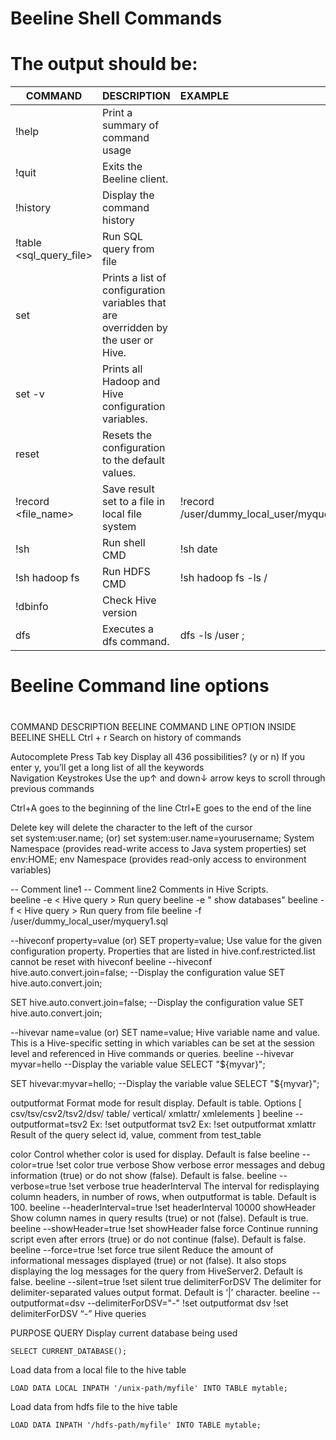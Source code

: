 #
# Beeline Shell Commands
#

# The output should be:
| COMMAND                 | DESCRIPTION                                                                       | EXAMPLE                                             |
|-------------------------|:----------------------------------------------------------------------------------|:----------------------------------------------------|
| !help                   | Print a summary of command usage                                                  |                                                     |
| !quit                   | Exits the Beeline client.                                                         |                                                     |
| !history                | Display the command history                                                       |                                                     |
| !table <sql_query_file> | Run SQL query from file                                                           |                                                     |
| set                     | Prints a list of configuration variables that are overridden by the user or Hive. |                                                     |
| set -v                  | Prints all Hadoop and Hive configuration variables.                               |                                                     |
| reset                   | Resets the configuration to the default values.                                   |                                                     |
| !record <file_name>     | Save result set to a file in local file system                                    | !record /user/dummy_local_user/myquery1_results.out |
| !sh                     | Run shell CMD                                                                     | !sh date                                            |
| !sh hadoop fs           | Run HDFS CMD                                                                      | !sh hadoop fs -ls /                                 |
| !dbinfo                 | Check Hive version                                                                |                                                     |
| dfs                     | Executes a dfs command.                                                           | dfs -ls /user ;                                     |

#
# Beeline Command line options
#
COMMAND	DESCRIPTION	BEELINE COMMAND LINE OPTION	INSIDE BEELINE SHELL
Ctrl + r	Search on history of commands		

Autocomplete	Press Tab key
Display all 436 possibilities? (y or n)
If you enter y, you’ll get a long list of all the keywords		
Navigation Keystrokes	Use the up↑ and down↓ arrow keys to scroll through previous commands

Ctrl+A goes to the beginning of the line
Ctrl+E goes to the end of the line

Delete key will delete the character to the left of the cursor		
set system:user.name; (or)
set system:user.name=yourusername;	System Namespace (provides read-write access to Java system properties)
set env:HOME; env Namespace (provides read-only access to environment variables)

-- Comment line1
-- Comment line2
Comments in Hive Scripts.		
beeline -e < Hive query >	Run query	beeline -e " show databases"
beeline -f < Hive query >	Run query from file	beeline -f /user/dummy_local_user/myquery1.sql

--hiveconf property=value
(or)
SET property=value;	Use value for the given configuration property. Properties that are listed in hive.conf.restricted.list cannot be reset with hiveconf	beeline --hiveconf hive.auto.convert.join=false;
--Display the configuration value
SET hive.auto.convert.join;

SET hive.auto.convert.join=false;
--Display the configuration value
SET hive.auto.convert.join;

--hivevar name=value
(or)
SET name=value;	Hive variable name and value.
This is a Hive-specific setting in which variables can be set at the session level and referenced in Hive commands or queries.	beeline --hivevar myvar=hello
--Display the variable value
SELECT "${myvar}";


SET hivevar:myvar=hello;
--Display the variable value
SELECT "${myvar}";

outputformat	Format mode for result display. Default is table. Options [
csv/tsv/csv2/tsv2/dsv/
table/
vertical/
xmlattr/
xmlelements
]	beeline --outputformat=tsv2	Ex: !set outputformat tsv2
Ex: !set outputformat xmlattr
Result of the query select id, value, comment from test_table






color	Control whether color is used for display. Default is false	beeline --color=true	!set color true
verbose	Show verbose error messages and debug information (true) or do not show (false). Default is false.	beeline --verbose=true	!set verbose true
headerInterval	The interval for redisplaying column headers, in number of rows, when outputformat is table. Default is 100.	beeline --headerInterval=true	!set headerInterval 10000
showHeader	Show column names in query results (true) or not (false). Default is true.	beeline --showHeader=true	!set showHeader false
force	Continue running script even after errors (true) or do not continue (false). Default is false.	beeline --force=true	!set force true
silent	Reduce the amount of informational messages displayed (true) or not (false).
It also stops displaying the log messages for the query from HiveServer2.
Default is false.	beeline --silent=true	!set silent true
delimiterForDSV	The delimiter for delimiter-separated values output format. Default is ‘|’ character.	beeline --outputformat=dsv --delimiterForDSV="-"	!set outputformat dsv
!set delimiterForDSV “-”
Hive queries


PURPOSE	QUERY
Display current database being used	
```shell
SELECT CURRENT_DATABASE();
```

Load data from a local file to the hive table	
```shell
LOAD DATA LOCAL INPATH '/unix-path/myfile' INTO TABLE mytable;
```

Load data from hdfs file to the hive table	
```shell
LOAD DATA INPATH '/hdfs-path/myfile' INTO TABLE mytable;
```